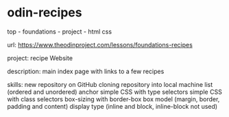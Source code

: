 # odin-recipes
top - foundations - project - html css

url:
https://www.theodinproject.com/lessons/foundations-recipes

project:
recipe Website

description:
main index page with links to a few recipes

skills:
new repository on GitHub
cloning repository into local machine
list (ordered and unordered)
anchor
simple CSS with type selectors
simple CSS with class selectors
box-sizing with border-box
box model (margin, border, padding and content)
display type (inline and block, inline-block not used)